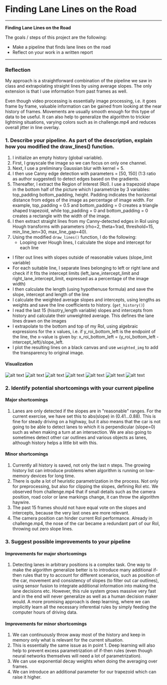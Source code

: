 # **Finding Lane Lines on the Road** 

---

**Finding Lane Lines on the Road**

The goals / steps of this project are the following:
* Make a pipeline that finds lane lines on the road
* Reflect on your work in a written report


[//]: # (Image References)

[image1]: ./examples/1.png "Pipeline"
[image2]: ./examples/2.png "Grayscale"
[image3]: ./examples/3.png "Gaussian Blur"
[image4]: ./examples/4.png "Canny Edges"
[image5]: ./examples/5.png "Region of Interest"
[image6]: ./examples/6.png "Averaged lane lines (over Hough lines)"
[image7]: ./examples/7.png "Final Image"

---

### Reflection

My approach is a straightforward combination of the pipeline we saw in class and extrapolating straight lines by using average slopes. The only extension is that I use information from past frames as well.

Even though video processing is essentially image processing, i.e. it goes frame by frame, valuable information can be gained from looking at the near history of frames. Movements are usually smooth enough for this type of data to be useful. It can also help to generalize the algorithm to trickier lightning situations, varying colors such as in challenge.mp4 and reduces overall jitter in line overlay. 

### 1. Describe your pipeline. As part of the description, explain how you modified the draw_lines() function.

1. I initialize an empty history (global variable).
3. First, I grayscale the image so we can focus on only one channel.
4. Next, I use a preliminary Gaussian blur with kernel = 5.
5. I then use Canny edge detection with parameters = [50, 150]  (1:3 ratio as author suggested) to detect edges based on the gradients.
6. Thereafter, I extract the Region of Interest (RoI). I use a trapezoid shape in the bottom half of the picture which I parametrize by 3 variables: top_padding bottom_padding, height. Padding indicates the horizontal distance from edges of the image as percentage of image width. For example, top_padding = 0.5 and bottom_padding = 0 creates a triangle shaped trapezoid, while top_padding = 0 and bottom_padding = 0 creates a rectangle with the width of the image. 
7. I then extract straight lines from my Canny-detected edges in RoI using Hough transforms with parameters (rho=2, theta=1rad, threshold=15, min_line_len=30, max_line_gap=40). 
8. Using the modified ````draw_lines()```` function, I do the following: 
    *  Looping over Hough lines, I calculate the slope and intercept for each line
  * I filter out lines with slopes outside of reasonable values (slope_limit variable)
  * For each suitable line, I separate lines belonging to left or right lane and check if it fits the intercept limits (left_lane_intercept_limit and right_lane_intercept_limit, expressed as a percentage of the image width)
  * I then calculate the length (using hypothenuse formula) and save the slope, intercept and length of the line
  * I calculate the weighted average slopes and intercepts, using lengths as weights and save the line coefficients to history. (````get_history()````)
  * I read the last 15 (hisotry_length variable) slopes and intercepts from history and calculate their unweighted average. This defines the lane lines drawn on the images
  * I extrapolate to the bottom and top of my RoI, using algebraic expressions for the x values, i.e. if y_roi_bottom_left is the endpoint of the line, the x-value is given by: x_roi_bottom_left = (y_roi_bottom_left - intercept_left)/slope_left. 
  * I plot the resulting lines on a black canvas and use ````weighted_img```` to add the transparency to original image.

#### Visualization

![alt text][image1]
![alt text][image2]
![alt text][image3]
![alt text][image4]
![alt text][image5]
![alt text][image6]
![alt text][image7]


### 2. Identify potential shortcomings with your current pipeline

#### Major shortcomings
1. Lanes are only detected if the slopes are in "reasonable" ranges. For the current exercise, we have set this to abs(slope) in (0.41...0.88). This is fine for steady driving on a highway, but it also means that the car is not going to be able to detect lanes to which it is perpendicular (slope=0) such as when making a turn at an intersection. We are also going to sometimes detect other car outlines and various objects as lanes, although history helps a little bit with this.

#### Minor shortcomings
1. Currently all history is saved, not only the last n steps. The growing history list can introduce problems when algorithm is running on low-memory devices for long time. 
2. There is quite a lot of heuristic parametrization in the process. Not only for preprocessing, but also for clipping the slopes, defining RoI etc. We observed from challenge.mp4 that if small details such as the camera position, road color or lane markings change, it can throw the algorithm haywire.
3. The past 15 frames should not have equal vote on the slopes and intercepts, because the very last ones are more relevant.
4. The camera position can hinder current RoI performance. Already in challenge.mp4, the nose of the car became a redundant part of our RoI, throwing out zero slope lines.

### 3. Suggest possible improvements to your pipeline

#### Improvements for major shortcomings
1. Detecting lanes in arbitrary positions is a complex task. One way to make the algorithm generalize better is to introduce many additional if-then rules that try to account for different scenarios, such as position of the car, movement and consistency of slopes (to filter out car outlines), using sensor fusion to integrate additional information into making the lane decisions etc. However, this rule system grows massive very fast and in the end will never generalize as well as a human decision maker would. A more promising approach is deep learning, where we can implicitly learn all the necessary inferential rules by simply feeding the computer hours of driving data. 

#### Improvements for minor shortcomings
1. We can continuously throw away most of the history and keep in memory only what is relevant for the current situation.
2. This is essentially the same issue as in point 1. Deep learning will also help to prevent excess parametrization of if-then rules (even though neural networks themselves will need a lot of parametrization).
3. We can use exponential decay weights when doing the averaging over frames.
4. We can introduce an additional parameter  for our trapezoid which can raise it higher.